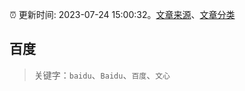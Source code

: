 :alarm_clock: 更新时间: 2023-07-24 15:00:32。[文章来源](/README.md)、[文章分类](/TAGS.md)

## 百度


> 关键字：`baidu`、`Baidu`、`百度`、`文心`



